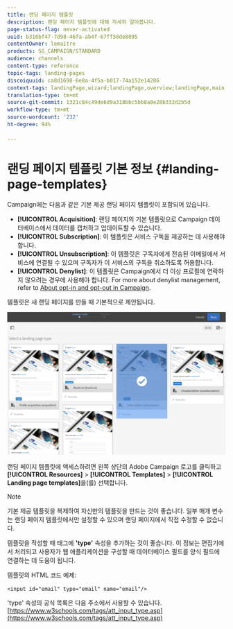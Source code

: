 ```yaml
---
title: 랜딩 페이지 템플릿
description: 랜딩 페이지 템플릿에 대해 자세히 알아봅니다.
page-status-flag: never-activated
uuid: b316bf47-7d98-46fa-ab4f-67ff50de8095
contentOwner: lemaitre
products: SG_CAMPAIGN/STANDARD
audience: channels
content-type: reference
topic-tags: landing-pages
discoiquuid: ca8d1698-6e8a-4f5a-b017-74a152e14286
context-tags: landingPage,wizard;landingPage,overview;landingPage,main
translation-type: tm+mt
source-git-commit: 1321c84c49de6d9a318bbc5bb8a0e28b332d2b5d
workflow-type: tm+mt
source-wordcount: '232'
ht-degree: 94%

---
```



# 랜딩 페이지 템플릿 기본 정보 {#landing-page-templates}

Campaign에는 다음과 같은 기본 제공 랜딩 페이지 템플릿이 포함되어 있습니다.

* **[!UICONTROL Acquisition]**: 랜딩 페이지의 기본 템플릿으로 Campaign 데이터베이스에서 데이터를 캡처하고 업데이트할 수 있습니다.
* **[!UICONTROL Subscription]**: 이 템플릿은 서비스 구독을 제공하는 데 사용해야 합니다.
* **[!UICONTROL Unsubscription]**: 이 템플릿은 구독자에게 전송된 이메일에서 서비스에 연결될 수 있으며 구독자가 이 서비스의 구독을 취소하도록 허용합니다.
* **[!UICONTROL Denylist]**: 이 템플릿은 Campaign에서 더 이상 프로필에 연락하지 않으려는 경우에 사용해야 합니다. For more about denylist management, refer to [About opt-in and opt-out in Campaign](../../audiences/using/about-opt-in-and-opt-out-in-campaign.md).

템플릿은 새 랜딩 페이지를 만들 때 기본적으로 제안됩니다.

![](assets/lp_creation_1.png)

랜딩 페이지 템플릿에 액세스하려면 왼쪽 상단의 Adobe Campaign 로고를 클릭하고 **[!UICONTROL Resources]** > **[!UICONTROL Templates]** > **[!UICONTROL Landing page templates]**&#x200B;을(를) 선택합니다.

>[!NOTE]
>
>기본 제공 템플릿을 복제하여 자신만의 템플릿을 만드는 것이 좋습니다. 일부 매개 변수는 랜딩 페이지 템플릿에서만 설정할 수 있으며 랜딩 페이지에서 직접 수정할 수 없습니다.

템플릿을 작성할 때 태그에 **&#39;type&#39;** 속성을 추가하는 것이 좋습니다. 이 정보는 편집기에서 처리되고 사용자가 웹 애플리케이션을 구성할 때 데이터베이스 필드를 양식 필드에 연결하는 데 도움이 됩니다.

템플릿의 HTML 코드 예제:

```
<input id="email" type="email" name="email"/>
```

&#39;type&#39; 속성의 공식 목록은 다음 주소에서 사용할 수 있습니다. [https://www.w3schools.com/tags/att_input_type.asp](https://www.w3schools.com/tags/att_input_type.asp)

